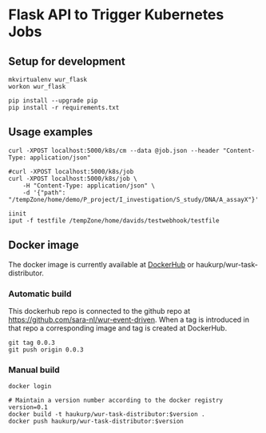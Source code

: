 # Flask API to Trigger Kubernetes Jobs

## Setup for development
```
mkvirtualenv wur_flask
workon wur_flask
```

```
pip install --upgrade pip
pip install -r requirements.txt
```

## Usage examples
```
curl -XPOST localhost:5000/k8s/cm --data @job.json --header "Content-Type: application/json"

#curl -XPOST localhost:5000/k8s/job
curl -XPOST localhost:5000/k8s/job \
    -H "Content-Type: application/json" \
    -d '{"path": "/tempZone/home/demo/P_project/I_investigation/S_study/DNA/A_assayX"}'

iinit
iput -f testfile /tempZone/home/davids/testwebhook/testfile
```

## Docker image

The docker image is currently available at [DockerHub](https://cloud.docker.com/repository/docker/haukurp/wur-task-distributor/general) or haukurp/wur-task-distributor.

### Automatic build
This dockerhub repo is connected to the github repo at https://github.com/sara-nl/wur-event-driven. When a tag is introduced in that repo a corresponding image and tag is created at DockerHub.

```
git tag 0.0.3
git push origin 0.0.3
```

### Manual build
```
docker login

# Maintain a version number according to the docker registry
version=0.1
docker build -t haukurp/wur-task-distributor:$version .
docker push haukurp/wur-task-distributor:$version
```
